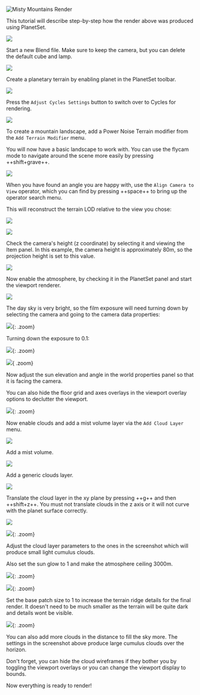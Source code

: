 ![Misty Mountains Render](media/misty-moutains/misty_mountains.jpg)

This tutorial will describe step-by-step how the render above was produced using PlanetSet.

![](media/misty-moutains/1.jpg)

Start a new Blend file. Make sure to keep the camera, but you can delete the default cube and lamp.

![](media/misty-moutains/2.jpg)

Create a planetary terrain by enabling planet in the PlanetSet toolbar.

![](media/misty-moutains/3.jpg)

Press the `Adjust Cycles Settings` button to switch over to Cycles for rendering.

![](media/misty-moutains/4.jpg)

To create a mountain landscape, add a Power Noise Terrain modifier from the `Add Terrain Modifier` menu.

You will now have a basic landscape to work with. You can use the flycam mode to navigate around the scene more easily by pressing ++shift+grave++.

![](media/misty-moutains/5.jpg)

When you have found an angle you are happy with, use the `Align Camera to View` operator, which you can find by pressing ++space++ to bring up the operator search menu.

This will reconstruct the terrain LOD relative to the view you chose:

![](media/misty-moutains/6.jpg)

![](media/misty-moutains/7.jpg)

Check the camera's height (z coordinate) by selecting it and viewing the Item panel. In this example, the camera height is approximately 80m, so the projection height is set to this value.

![](media/misty-moutains/8.jpg)

Now enable the atmosphere, by checking it in the PlanetSet panel and start the viewport renderer.

![](media/misty-moutains/9.jpg)

The day sky is very bright, so the film exposure will need turning down by selecting the camera and going to the camera data properties:

![](media/misty-moutains/10.jpg){: .zoom}

Turning down the exposure to 0.1:

![](media/misty-moutains/11.jpg){: .zoom}

![](media/misty-moutains/12.jpg){ .zoom}

Now adjust the sun elevation and angle in the world properties panel so that it is facing the camera.

You can also hide the floor grid and axes overlays in the viewport overlay options to declutter the viewport.

![](media/misty-moutains/13.jpg){: .zoom}

Now enable clouds and add a mist volume layer via the `Add Cloud Layer` menu.

![](media/misty-moutains/14.jpg)

Add a mist volume.

![](media/misty-moutains/15.jpg)

Add a generic clouds layer.

![](media/misty-moutains/16.jpg)

Translate the cloud layer in the xy plane by pressing ++g++ and then ++shift+z++. You must not translate clouds in the z axis or it will not curve with the planet surface correctly.

![](media/misty-moutains/17.jpg)

![](media/misty-moutains/18.jpg){: .zoom}

Adjust the cloud layer parameters to the ones in the screenshot which will produce small light cumulus clouds.

Also set the sun glow to 1 and make the atmosphere ceiling 3000m.

![](media/misty-moutains/19.jpg){: .zoom}

![](media/misty-moutains/20.jpg){: .zoom}

Set the base patch size to 1 to increase the terrain ridge details for the final render. It doesn't need to be much smaller as the terrain will be quite dark and details wont be visible.

![](media/misty-moutains/21.jpg){: .zoom}

You can also add more clouds in the distance to fill the sky more. The settings in the screenshot above produce large cumulus clouds over the horizon.

Don't forget, you can hide the cloud wireframes if they bother you by toggling the viewport overlays or you can change the viewport display to bounds.

Now everything is ready to render!